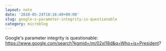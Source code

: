 ```yaml
---
layout: note
date: '2018-05-24T18:16:40+00:00'
slug: google-s-parameter-integrity-is-questionable
category: microblog
---
```

Google's parameter integrity is questionable: https://www.google.com/search?kgmid=/m/02xl18d&q=Who+is+President?

